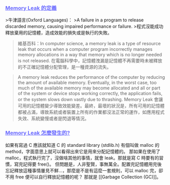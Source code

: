 <h3><font color="#6A6AFF"><strong><u>Memory Leak 的定義</u></strong></font></h3>
>牛津語言(Oxford Languages)：
>A failure in a program to release discarded memory, causing impaired performance or failure. 
>程式沒能成功釋放棄用的記憶體，造成效能的損失或是執行的失敗。

>維基百科：In computer science, a memory leak is a type of resource leak that occurs when a computer program incorrectly manages memory allocations in a way that memory which is no longer needed is not released.
>在電腦科學中，記憶體洩漏是記憶體不再需要時未被釋放的不正確記憶體分配管理，是一種資源的流失。

>A memory leak reduces the performance of the computer by reducing the amount of available memory. Eventually, in the worst case, too much of the available memory may become allocated and all or part of the system or device stops working correctly, the application fails, or the system slows down vastly due to thrashing.
>Memory Leak 會讓可用的記憶體變少導致效能變差。最終，最壞的狀況是，所有可用的記憶體都被占滿，導致系統或者裝置上所有的作業都沒法正常的運作，如應用程式失效、系統變慢或者是閃退等情況。

<h3><font color="#6A6AFF"><strong><u>Memory Leak 怎麼發生的?</u></strong></font></h3>
如果有寫過 C 應該就知道 C 的 standard library (stdlib.h) 有個叫做 malloc 的 method，字面意思上就可以看得出來它是用來分配記憶體的。
那如果在使用了 malloc，程式執行完了，沒做啥其他的事情，就會 leak。那就是寫 C 時要有的習慣，寫完記得要 free()。
但問題是，人非聖賢，事無萬全。配置完記憶體用完後忘記釋放這種事情屢見不鮮...，那麼是不是有這麼一套規則，可以 malloc 完，卻不用 free 便可以自行釋放記憶體的呢？
那就是 [[Garbage Collection (GC)]]。